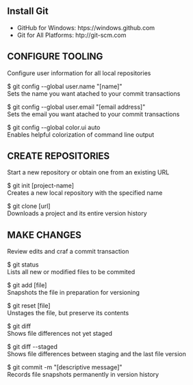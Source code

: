 ## Install Git
- GitHub for Windows: htps://windows.github.com
- Git for All Platforms: htp://git-scm.com

## CONFIGURE TOOLING
Configure user information for all local repositories

$ git config --global user.name "[name]" <br>
Sets the name you want atached to your commit transactions

$ git config --global user.email "[email address]" <br>
Sets the email you want atached to your commit transactions

$ git config --global color.ui auto <br>
Enables helpful colorization of command line output

## CREATE REPOSITORIES
Start a new repository or obtain one from an existing URL

$ git init [project-name] <br>
Creates a new local repository with the specified name

$ git clone [url] <br>
Downloads a project and its entire version history

## MAKE CHANGES
Review edits and craf a commit transaction

$ git status <br>
Lists all new or modified files to be commited

$ git add [file] <br>
Snapshots the file in preparation for versioning

$ git reset [file] <br>
Unstages the file, but preserve its contents

$ git diff <br>
Shows file differences not yet staged

$ git diff --staged <br>
Shows file differences between staging and the last file version

$ git commit -m "[descriptive message]" <br>
Records file snapshots permanently in version history
